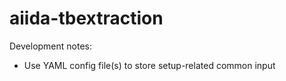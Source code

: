 # aiida-tbextraction

Development notes:
* Use YAML config file(s) to store setup-related common input
